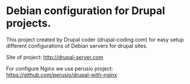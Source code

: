 # Debian configuration for Drupal projects.

This project created by Drupal coder (drupal-coding.com) for easy setup different configurations of Debian servers for drupal sites.

Site of project: http://drupal-server.com

For configure Nginx we use perusio project: https://github.com/perusio/drupal-with-nginx
